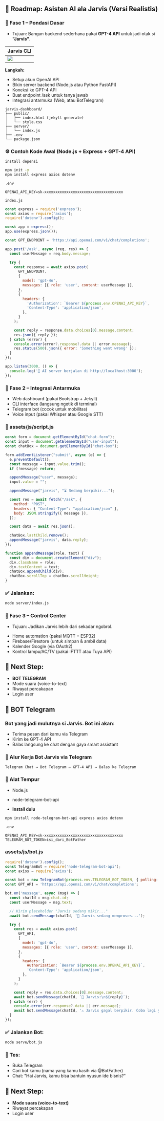 ## 🧭 Roadmap: Asisten AI ala Jarvis (Versi Realistis)

### 🧱 Fase 1 – Pondasi Dasar

* Tujuan: Bangun backend sederhana pakai **GPT-4 API** untuk jadi otak si **"Jarvis"**.

| Jarvis CLI |
|-----------------|
| ![](./assets/images/jarvis_8800.png) |

**Langkah:**
- Setup akun OpenAI API
- Bikin server backend (Node.js atau Python FastAPI)
- Koneksi ke GPT-4 API
- Buat endpoint /ask untuk tanya jawab
- Integrasi antarmuka (Web, atau BotTelegram)

```pgsql
jarvis-dashboard/
├── public/
│   ├── index.html (jekyll generate)
│   └── style.css
├── server/
│   └── index.js
├── .env
└── package.json
```

### ⚙️ Contoh Kode Awal (Node.js + Express + GPT-4 API)

`install depensi`
```bash
npm init -y
npm install express axios dotenv
```

`.env`
```env
OPENAI_API_KEY=sk-xxxxxxxxxxxxxxxxxxxxxxxxxxxxxxxxxxxx
```

`index.js`
```js
const express = require('express');
const axios = require('axios');
require('dotenv').config();

const app = express();
app.use(express.json());

const GPT_ENDPOINT = 'https://api.openai.com/v1/chat/completions';

app.post('/ask', async (req, res) => {
  const userMessage = req.body.message;

  try {
    const response = await axios.post(
      GPT_ENDPOINT,
      {
        model: 'gpt-4o',
        messages: [{ role: 'user', content: userMessage }],
      },
      {
        headers: {
          'Authorization': `Bearer ${process.env.OPENAI_API_KEY}`,
          'Content-Type': 'application/json',
        },
      }
    );

    const reply = response.data.choices[0].message.content;
    res.json({ reply });
  } catch (error) {
    console.error(error?.response?.data || error.message);
    res.status(500).json({ error: 'Something went wrong' });
  }
});

app.listen(3000, () => {
  console.log('🧠 AI server berjalan di http://localhost:3000');
});
```

### 🔗 Fase 2 – Integrasi Antarmuka

- Web dashboard (pakai Bootstrap + Jekyll)
- CLI interface (langsung ngetik di terminal)
- Telegram bot (cocok untuk mobilitas)
- Voice input (pakai Whisper atau Google STT)

### 🧠 assets/js/script.js
```js
const form = document.getElementById("chat-form");
const input = document.getElementById("user-input");
const chatBox = document.getElementById("chat-box");

form.addEventListener("submit", async (e) => {
  e.preventDefault();
  const message = input.value.trim();
  if (!message) return;

  appendMessage("user", message);
  input.value = "";

  appendMessage("jarvis", "⏳ Sedang berpikir...");

  const res = await fetch("/ask", {
    method: "POST",
    headers: { "Content-Type": "application/json" },
    body: JSON.stringify({ message }),
  });

  const data = await res.json();

  chatBox.lastChild.remove();
  appendMessage("jarvis", data.reply);
});

function appendMessage(role, text) {
  const div = document.createElement("div");
  div.className = role;
  div.textContent = text;
  chatBox.appendChild(div);
  chatBox.scrollTop = chatBox.scrollHeight;
}
```

### ✅ Jalankan:
```bash
node server/index.js
```

### 🔌 Fase 3 – Control Center

* Tujuan: Jadikan Jarvis lebih dari sekadar ngobrol.

- Home automation (pakai MQTT + ESP32)
- Firebase/Firestore (untuk simpan & ambil data)
- Kalender Google (via OAuth2)
- Kontrol lampu/AC/TV (pakai IFTTT atau Tuya API)

## 🔮 Next Step:

- **BOT TELEGRAM**
- Mode suara (voice-to-text)
- Riwayat percakapan
- Login user

## 🤖 BOT Telegram

### Bot yang jadi mulutnya si Jarvis. Bot ini akan:

- Terima pesan dari kamu via Telegram
- Kirim ke GPT-4 API
- Balas langsung ke chat dengan gaya smart assistant

### 🧠 Alur Kerja Bot Jarvis via Telegram
```nginx
Telegram Chat → Bot Telegram → GPT-4 API → Balas ke Telegram
```

### 🔧 Alat Tempur
- Node.js
- node-telegram-bot-api

- **Install dulu**
```bash
npm install node-telegram-bot-api express axios dotenv
```
`.env`
```env
OPENAI_API_KEY=sk-xxxxxxxxxxxxxxxxxxxxxxxxxxxxxxxxxxxx
TELEGRAM_BOT_TOKEN=isi_dari_BotFather
```
### assets/js/bot.js
```js
require('dotenv').config();
const TelegramBot = require('node-telegram-bot-api');
const axios = require('axios');

const bot = new TelegramBot(process.env.TELEGRAM_BOT_TOKEN, { polling: true });
const GPT_API = 'https://api.openai.com/v1/chat/completions';

bot.on('message', async (msg) => {
  const chatId = msg.chat.id;
  const userMessage = msg.text;

  // Kirim placeholder "Jarvis sedang mikir..."
  await bot.sendMessage(chatId, '🧠 Jarvis sedang memproses...');

  try {
    const res = await axios.post(
      GPT_API,
      {
        model: 'gpt-4o',
        messages: [{ role: 'user', content: userMessage }],
      },
      {
        headers: {
          Authorization: `Bearer ${process.env.OPENAI_API_KEY}`,
          'Content-Type': 'application/json',
        },
      }
    );

    const reply = res.data.choices[0].message.content;
    await bot.sendMessage(chatId, `🤖 Jarvis:\n${reply}`);
  } catch (err) {
    console.error(err.response?.data || err.message);
    await bot.sendMessage(chatId, '⚠️ Jarvis gagal berpikir. Coba lagi ya.');
  }
});
```

### ✅ Jalankan Bot:
```bash
node serve/bot.js
```

### 🧪 Tes:
- Buka Telegram
- Cari bot kamu (nama yang kamu kasih via @BotFather)
- Chat: "Hai Jarvis, kamu bisa bantuin nyusun ide bisnis?"

## 🔮 Next Step:

- **Mode suara (voice-to-text)**
- Riwayat percakapan
- Login user
